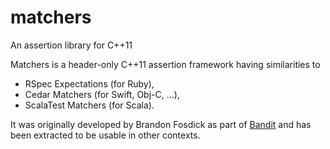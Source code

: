 matchers
========

An assertion library for C++11

Matchers is a header-only C++11 assertion framework having similarities to

  * RSpec Expectations (for Ruby),
  * Cedar Matchers (for Swift, Obj-C, ...),
  * ScalaTest Matchers (for Scala).

It was originally developed by Brandon Fosdick as part of
[Bandit](http://github.com/banditcpp/bandit)
and has been extracted to be usable in other contexts.
